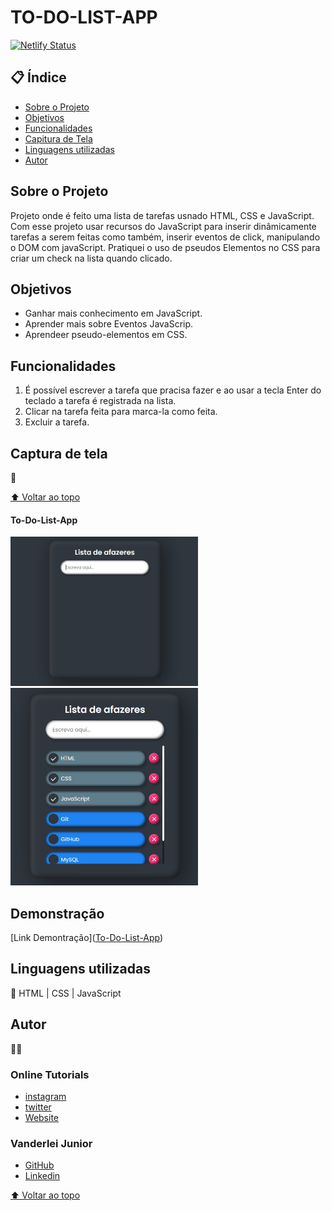 # TO-DO-LIST-APP

[![Netlify Status](https://api.netlify.com/api/v1/badges/92c1beac-8934-4095-82f0-af67343ea67c/deploy-status)](https://app.netlify.com/sites/transcendent-yeot-2e0134/deploys)

## 📋 Índice

- <a href="#sobre-o-projeto">Sobre o Projeto</a>
- <a href="#objetivos">Objetivos</a>
- <a href="#funcionalidades">Funcionalidades</a>
- <a href="#captura-de-tela">Capitura de Tela</a>
- <a href="#linguagens-utilizadas">Linguagens utilizadas</a>
- <a href="#autor">Autor</a>

## Sobre o Projeto

Projeto onde é feito uma lista de tarefas usnado HTML, CSS e JavaScript. Com esse projeto usar recursos do JavaScript para inserir dinâmicamente tarefas a serem feitas como também, inserir eventos de click, manipulando o DOM com javaScript. Pratiquei o  uso de pseudos Elementos no CSS para criar um check na lista quando clicado.

## Objetivos

- Ganhar mais conhecimento em JavaScript.
- Aprender mais sobre Eventos JavaScrip.
- Aprendeer pseudo-elementos em CSS.

## Funcionalidades

1. É possível escrever a tarefa que pracisa fazer e ao usar a tecla Enter do teclado a tarefa é registrada na lista.
2. Clicar na tarefa feita para marca-la como feita.
3. Excluir a tarefa.

## Captura de tela

📸

[⬆ Voltar ao topo](#indice)<br>

#### To-Do-List-App

<img style="width:300px" src="./img/to-do-list-app.png" alt="tela do app">

<img style="width:300px" src="./img/aap-preenchido.png" alt="app preenchido">

## Demonstração

[Link Demontração](<a href="https://to-do-list-app-f0dc03.netlify.app/">To-Do-List-App</a>)

## Linguagens utilizadas

📝
HTML | CSS | JavaScript


## Autor

🧑‍💻

### Online Tutorials

- <a href="https://www.instagram.com/onlinetutorials_youtube/">instagram</a>
- <a href="https://twitter.com/OnlineTutoria16">twitter</a>
- <a href="http://www.onlinetutorialsweb.com">Website</a>


### Vanderlei Junior

- <a href="https://github.com/VanderleiGeronimoJunior">GitHub</a>
- <a href="https://www.linkedin.com/in/vanderlei-junior-b9956686/">Linkedin</a>

[⬆ Voltar ao topo](#indice)<br>
